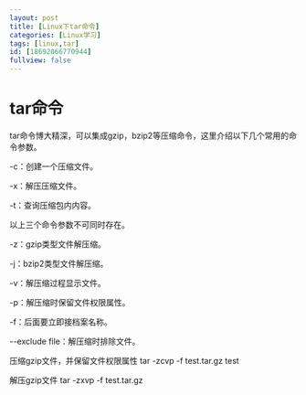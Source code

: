 ```yaml
---
layout: post
title: [Linux下tar命令]
categories: [Linux学习]
tags: [linux,tar]
id: [18692066770944]
fullview: false
---
```

# tar命令

tar命令博大精深，可以集成gzip，bzip2等压缩命令，这里介绍以下几个常用的命令参数。

-c：创建一个压缩文件。

-x：解压压缩文件。

-t：查询压缩包内内容。

以上三个命令参数不可同时存在。

-z：gzip类型文件解压缩。

-j：bzip2类型文件解压缩。

-v：解压缩过程显示文件。

-p：解压缩时保留文件权限属性。

-f：后面要立即接档案名称。

--exclude file：解压缩时排除文件。

压缩gzip文件，并保留文件权限属性 tar -zcvp -f test.tar.gz test

解压gzip文件 tar -zxvp -f test.tar.gz
